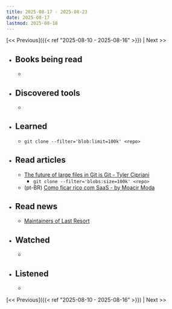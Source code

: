 ```yaml
---
title: 2025-08-17 - 2025-08-23
date: 2025-08-17
lastmod: 2025-08-18
---
```


[<< Previous]({{< ref "2025-08-10 - 2025-08-16" >}}) | Next >>

- ## Books being read
  -

- ## Discovered tools
  -

- ## Learned
  - `git clone --filter='blob:limit=100k' <repo>`

- ## Read articles
  - [The future of large files in Git is Git - Tyler Cipriani](https://tylercipriani.com/blog/2025/08/15/git-lfs/)
    - `git clone --filter='blobs:size=100k' <repo>`
  - (pt-BR) [Como ficar rico com SaaS - by Moacir Moda](https://moacirmoda.substack.com/p/como-ficar-rico-com-saas)

- ## Read news
  - [Maintainers of Last Resort](https://words.filippo.io/last-resort/)

- ## Watched
  -

- ## Listened
  -

[<< Previous]({{< ref "2025-08-10 - 2025-08-16" >}}) | Next >>

